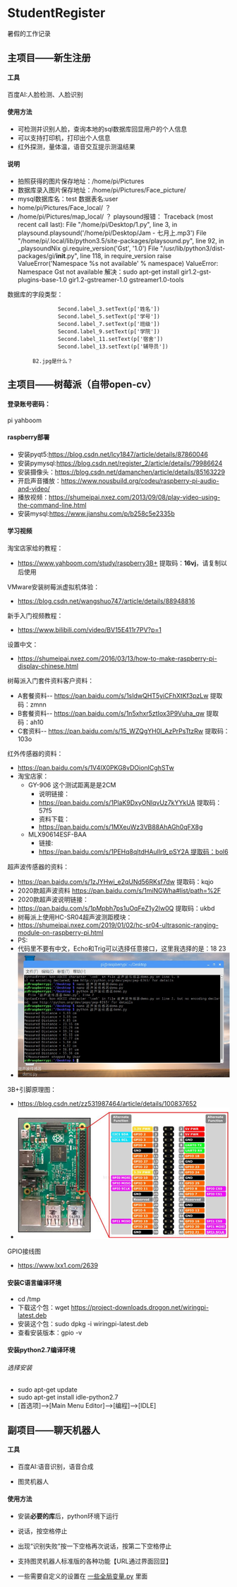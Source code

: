 # StudentRegister
暑假的工作记录
## 主项目——新生注册
#### 工具
百度AI:人脸检测、人脸识别
#### 使用方法
- 可检测并识别人脸，查询本地的sql数据库回显用户的个人信息
- 可以支持打印机，打印出个人信息
- 红外探测，量体温，语音交互提示测温结果
#### 说明
- 拍照获得的图片保存地址：/home/pi/Pictures
- 数据库录入图片保存地址：/home/pi/Pictures/Face_picture/
- mysql数据库名：test 数据表名:user
- home/pi/Pictures/Face_local/  ？
- /home/pi/Pictures/map_local/   ？
playsound报错：
		Traceback (most recent call last):
		  File "/home/pi/Desktop/1.py", line 3, in <module>
		    playsound.playsound('/home/pi/Desktop/Jam - 七月上.mp3')
		  File "/home/pi/.local/lib/python3.5/site-packages/playsound.py", line 92, in _playsoundNix
		    gi.require_version('Gst', '1.0')
		  File "/usr/lib/python3/dist-packages/gi/__init__.py", line 118, in require_version
		    raise ValueError('Namespace %s not available' % namespace)
		ValueError: Namespace Gst not available
解决：sudo apt-get install gir1.2-gst-plugins-base-1.0 gir1.2-gstreamer-1.0 gstreamer1.0-tools
	
数据库的字段类型：

                    Second.label_3.setText(p['姓名'])
                    Second.label_5.setText(p['学号'])
                    Second.label_7.setText(p['班级'])
                    Second.label_9.setText(p['学院'])
                    Second.label_11.setText(p['宿舍'])
                    Second.label_13.setText(p['辅导员'])
		    
		    B2.jpg是什么？

## 主项目——树莓派（自带open-cv）

#### 登录账号密码：

pi  yahboom

#### raspberry部署
- 安装pyqt5:https://blog.csdn.net/lcy1847/article/details/87860046
- 安装pymysql:https://blog.csdn.net/register_2/article/details/79986624
- 安装摄像头：https://blog.csdn.net/damanchen/article/details/85163229
- 开启声音播放：https://www.nousbuild.org/codeu/raspberry-pi-audio-and-video/
- 播放视频：https://shumeipai.nxez.com/2013/09/08/play-video-using-the-command-line.html
- 安装mysql:https://www.jianshu.com/p/b258c5e2335b

#### 学习视频

淘宝店家给的教程：

- https://www.yahboom.com/study/raspberry3B+ 提取码：**16vj**，请复制以后使用

VMware安装树莓派虚拟机体验：

- https://blog.csdn.net/wangshuo747/article/details/88948816

新手入门视频教程：

- https://www.bilibili.com/video/BV15E411r7PV?p=1

设置中文：

- https://shumeipai.nxez.com/2016/03/13/how-to-make-raspberry-pi-display-chinese.html

树莓派入门套件资料客户资料：

- A套餐资料-- https://pan.baidu.com/s/1sIdwQHT5yiCFhXtKf3pzLw 提取码：zmnn
- B套餐资料-- https://pan.baidu.com/s/1n5xhxr5ztIox3P9Vuha_qw     提取码：ah10
- C套资料-- https://pan.baidu.com/s/15_WZQgYH0l_AzPrPsTtzRw   提取码：103o

红外传感器的资料：

- https://pan.baidu.com/s/1V4IX0PKG8vDOionICghSTw
- 淘宝店家：
	- GY-906 这个测试距离是是2CM
		- 说明链接：
		- https://pan.baidu.com/s/1PlaK9DxyONlqvUz7kYYkUA 提取码：57f5
		- 资料下载：
		- https://pan.baidu.com/s/1MXeuWz3VB88AhAGh0qFX8g
	- MLX90614ESF-BAA
		- 链接:
		- https://pan.baidu.com/s/1PEHq8qItdHAuIlr9_pSY2A 提取码：bol6

超声波传感器的资料：

- https://pan.baidu.com/s/1zJYHwi_e2qUNd56RKsf7dw   提取码：kqjo
- 2020款超声波资料 https://pan.baidu.com/s/1miNGWha#list/path=%2F 
- 2020款超声波说明链接：
- https://pan.baidu.com/s/1pMpbh7ps1uOqFeZ1y2lw0Q 提取码：ukbd
- 树莓派上使用HC-SR04超声波测距模块：
- https://shumeipai.nxez.com/2019/01/02/hc-sr04-ultrasonic-ranging-module-on-raspberry-pi.html 
- PS:
- 代码里不要有中文，Echo和Trig可以选择任意接口，这里我选择的是：18 23
- <img src=".\Image\代码里不要有中文.jpg" alt="代码里不要有中文" style="zoom: 80%;" />

3B+引脚原理图：

- https://blog.csdn.net/zz531987464/article/details/100837652
- <img src=".\Image\20181206212711483.jpg" alt="20181206212711483" style="zoom: 80%;" />

GPIO接线图

- https://www.lxx1.com/2639

#### 安装C语言编译环境

- cd /tmp
- 下载这个包：wget https://project-downloads.drogon.net/wiringpi-latest.deb
- 安装这个包：sudo dpkg -i wiringpi-latest.deb
- 查看安装版本：gpio -v

#### 安装python2.7编译环境 

###### 选择安装

- sudo apt-get update
- sudo apt-get install idle-python2.7
- [首选项]-->[Main Menu Editor]-->[编程]-->[IDLE]

## 副项目——聊天机器人

#### 工具
- 百度AI:语音识别，语音合成

- 图灵机器人


#### 使用方法
- 安装**必要的库**后，python环境下运行

- 说话，按空格停止

- 出现“识别失败”按一下空格再次说话，按第二下空格停止

- 支持图灵机器人标准版的各种功能【URL通过界面回显】
- 一些需要自定义的设置在 [一些全局变量.py](https://github.com/thinkforanameissohard/StudentRegister/blob/master/聊天机器人/一些全局变量.py) 里面
